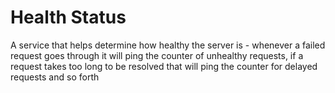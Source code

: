 # Health Status

A service that helps determine how healthy the server is - whenever a failed request goes through it will ping the counter of unhealthy requests, if a request takes too long to be resolved that will ping the counter for delayed requests and so forth
